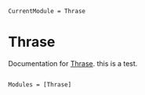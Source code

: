 ```@meta
CurrentModule = Thrase
```

# Thrase

Documentation for [Thrase](https://github.com/Thrase/Thrase.jl).
this is a test.

```@index
```

```@autodocs
Modules = [Thrase]
```
